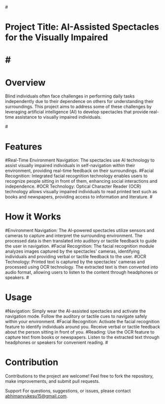 #<h1>Project Title: AI-Assisted Spectacles for the Visually Impaired<h1>
#<h1>Overview</h1>
Blind individuals often face challenges in performing daily tasks independently due to their dependence on others for understanding their surroundings. This project aims to address some of these challenges by leveraging artificial intelligence (AI) to develop spectacles that provide real-time assistance to visually impaired individuals.

#<h1>Features</h1>
#Real-Time Environment Navigation: The spectacles use AI technology to assist visually impaired individuals in self-navigation within their environment, providing real-time feedback on their surroundings.
#Facial Recognition: Integrated facial recognition technology enables users to recognize people sitting in front of them, enhancing social interactions and independence.
#OCR Technology: Optical Character Reader (OCR) technology allows visually impaired individuals to read printed text such as books and newspapers, providing access to information and literature.
#<h1>How it Works</h1>
#Environment Navigation: The AI-powered spectacles utilize sensors and cameras to capture and interpret the surrounding environment. The processed data is then translated into auditory or tactile feedback to guide the user in navigation.
#Facial Recognition: The facial recognition module analyzes images captured by the spectacles' cameras, identifying individuals and providing verbal or tactile feedback to the user.
#OCR Technology: Printed text is captured by the spectacles' cameras and processed using OCR technology. The extracted text is then converted into audio format, allowing users to listen to the content through headphones or speakers.
#<h1>Usage</h1>
#Navigation: Simply wear the AI-assisted spectacles and activate the navigation mode. Follow the auditory or tactile cues to navigate safely within your environment.
#Facial Recognition: Activate the facial recognition feature to identify individuals around you. Receive verbal or tactile feedback about the person sitting in front of you.
#Reading: Use the OCR feature to capture text from books or newspapers. Listen to the extracted text through headphones or speakers for convenient reading.
#<h1>Contribution</h1>
Contributions to the project are welcome! Feel free to fork the repository, make improvements, and submit pull requests.

Support
For questions, suggestions, or issues, please contact abhimanyukesu15@gmail.com.

